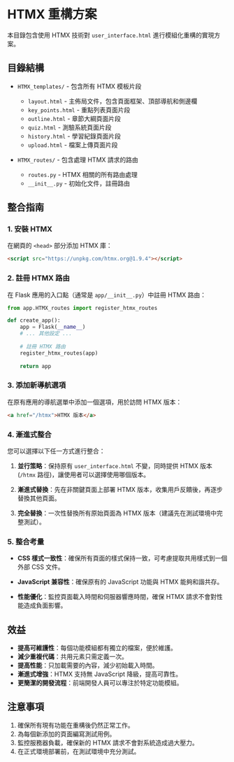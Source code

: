 # HTMX 重構方案

本目錄包含使用 HTMX 技術對 `user_interface.html` 進行模組化重構的實現方案。

## 目錄結構

- `HTMX_templates/` - 包含所有 HTMX 模板片段
  - `layout.html` - 主佈局文件，包含頁面框架、頂部導航和側邊欄
  - `key_points.html` - 重點列表頁面片段
  - `outline.html` - 章節大綱頁面片段
  - `quiz.html` - 測驗系統頁面片段
  - `history.html` - 學習紀錄頁面片段
  - `upload.html` - 檔案上傳頁面片段

- `HTMX_routes/` - 包含處理 HTMX 請求的路由
  - `routes.py` - HTMX 相關的所有路由處理
  - `__init__.py` - 初始化文件，註冊路由

## 整合指南

### 1. 安裝 HTMX

在網頁的 `<head>` 部分添加 HTMX 庫：

```html
<script src="https://unpkg.com/htmx.org@1.9.4"></script>
```

### 2. 註冊 HTMX 路由

在 Flask 應用的入口點（通常是 `app/__init__.py`）中註冊 HTMX 路由：

```python
from app.HTMX_routes import register_htmx_routes

def create_app():
    app = Flask(__name__)
    # ... 其他設定 ...
    
    # 註冊 HTMX 路由
    register_htmx_routes(app)
    
    return app
```

### 3. 添加新導航選項

在原有應用的導航選單中添加一個選項，用於訪問 HTMX 版本：

```html
<a href="/htmx">HTMX 版本</a>
```

### 4. 漸進式整合

您可以選擇以下任一方式進行整合：

1. **並行策略**：保持原有 `user_interface.html` 不變，同時提供 HTMX 版本 (`/htmx` 路徑)，讓使用者可以選擇使用哪個版本。

2. **漸進式替換**：先在非關鍵頁面上部署 HTMX 版本，收集用戶反饋後，再逐步替換其他頁面。

3. **完全替換**：一次性替換所有原始頁面為 HTMX 版本（建議先在測試環境中完整測試）。

### 5. 整合考量

- **CSS 樣式一致性**：確保所有頁面的樣式保持一致，可考慮提取共用樣式到一個外部 CSS 文件。

- **JavaScript 兼容性**：確保原有的 JavaScript 功能與 HTMX 能夠和諧共存。

- **性能優化**：監控頁面載入時間和伺服器響應時間，確保 HTMX 請求不會對性能造成負面影響。

## 效益

- **提高可維護性**：每個功能模組都有獨立的檔案，便於維護。
- **減少重複代碼**：共用元素只需定義一次。
- **提高性能**：只加載需要的內容，減少初始載入時間。
- **漸進式增強**：HTMX 支持無 JavaScript 降級，提高可靠性。
- **更簡潔的開發流程**：前端開發人員可以專注於特定功能模組。

## 注意事項

1. 確保所有現有功能在重構後仍然正常工作。
2. 為每個新添加的頁面編寫測試用例。
3. 監控服務器負載，確保新的 HTMX 請求不會對系統造成過大壓力。
4. 在正式環境部署前，在測試環境中充分測試。 